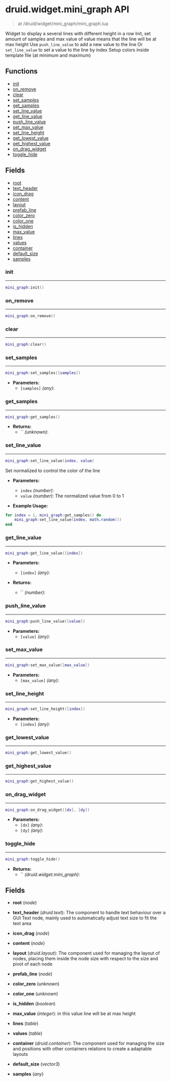 # druid.widget.mini_graph API

> at /druid/widget/mini_graph/mini_graph.lua

Widget to display a several lines with different height in a row
Init, set amount of samples and max value of value means that the line will be at max height
Use `push_line_value` to add a new value to the line
Or `set_line_value` to set a value to the line by index
Setup colors inside template file (at minimum and maximum)


## Functions
- [init](#init)
- [on_remove](#on_remove)
- [clear](#clear)
- [set_samples](#set_samples)
- [get_samples](#get_samples)
- [set_line_value](#set_line_value)
- [get_line_value](#get_line_value)
- [push_line_value](#push_line_value)
- [set_max_value](#set_max_value)
- [set_line_height](#set_line_height)
- [get_lowest_value](#get_lowest_value)
- [get_highest_value](#get_highest_value)
- [on_drag_widget](#on_drag_widget)
- [toggle_hide](#toggle_hide)


## Fields
- [root](#root)
- [text_header](#text_header)
- [icon_drag](#icon_drag)
- [content](#content)
- [layout](#layout)
- [prefab_line](#prefab_line)
- [color_zero](#color_zero)
- [color_one](#color_one)
- [is_hidden](#is_hidden)
- [max_value](#max_value)
- [lines](#lines)
- [values](#values)
- [container](#container)
- [default_size](#default_size)
- [samples](#samples)



### init

---
```lua
mini_graph:init()
```

### on_remove

---
```lua
mini_graph:on_remove()
```

### clear

---
```lua
mini_graph:clear()
```

### set_samples

---
```lua
mini_graph:set_samples([samples])
```

- **Parameters:**
	- `[samples]` *(any)*:

### get_samples

---
```lua
mini_graph:get_samples()
```

- **Returns:**
	- `` *(unknown)*:

### set_line_value

---
```lua
mini_graph:set_line_value(index, value)
```

Set normalized to control the color of the line

- **Parameters:**
	- `index` *(number)*:
	- `value` *(number)*: The normalized value from 0 to 1

- **Example Usage:**

```lua
for index = 1, mini_graph:get_samples() do
	mini_graph:set_line_value(index, math.random())
end
```
### get_line_value

---
```lua
mini_graph:get_line_value([index])
```

- **Parameters:**
	- `[index]` *(any)*:

- **Returns:**
	- `` *(number)*:

### push_line_value

---
```lua
mini_graph:push_line_value([value])
```

- **Parameters:**
	- `[value]` *(any)*:

### set_max_value

---
```lua
mini_graph:set_max_value([max_value])
```

- **Parameters:**
	- `[max_value]` *(any)*:

### set_line_height

---
```lua
mini_graph:set_line_height([index])
```

- **Parameters:**
	- `[index]` *(any)*:

### get_lowest_value

---
```lua
mini_graph:get_lowest_value()
```

### get_highest_value

---
```lua
mini_graph:get_highest_value()
```

### on_drag_widget

---
```lua
mini_graph:on_drag_widget([dx], [dy])
```

- **Parameters:**
	- `[dx]` *(any)*:
	- `[dy]` *(any)*:

### toggle_hide

---
```lua
mini_graph:toggle_hide()
```

- **Returns:**
	- `` *(druid.widget.mini_graph)*:


## Fields
<a name="root"></a>
- **root** (_node_)

<a name="text_header"></a>
- **text_header** (_druid.text_): The component to handle text behaviour over a GUI Text node, mainly used to automatically adjust text size to fit the text area

<a name="icon_drag"></a>
- **icon_drag** (_node_)

<a name="content"></a>
- **content** (_node_)

<a name="layout"></a>
- **layout** (_druid.layout_): The component used for managing the layout of nodes, placing them inside the node size with respect to the size and pivot of each node

<a name="prefab_line"></a>
- **prefab_line** (_node_)

<a name="color_zero"></a>
- **color_zero** (_unknown_)

<a name="color_one"></a>
- **color_one** (_unknown_)

<a name="is_hidden"></a>
- **is_hidden** (_boolean_)

<a name="max_value"></a>
- **max_value** (_integer_):  in this value line will be at max height

<a name="lines"></a>
- **lines** (_table_)

<a name="values"></a>
- **values** (_table_)

<a name="container"></a>
- **container** (_druid.container_): The component used for managing the size and positions with other containers relations to create a adaptable layouts

<a name="default_size"></a>
- **default_size** (_vector3_)

<a name="samples"></a>
- **samples** (_any_)

